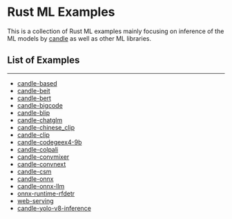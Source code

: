 # Rust ML Examples

This is a collection of Rust ML examples mainly focusing on inference of the ML models by 
[candle](https://github.com/huggingface/candle) as well as other ML libraries.

## List of Examples

---

* [candle-based](./based/README.md)
* [candle-beit](./beit/README.md)
* [candle-bert](./bert/README.md)
* [candle-bigcode](./bigcode/README.md)
* [candle-blip](./blip/README.md)
* [candle-chatglm](./chatglm/README.md)
* [candle-chinese_clip](./chinese_clip/README.md)
* [candle-clip](./clip/README.md)
* [candle-codegeex4-9b](./codegeex4-9b/README.md)
* [candle-colpali](./colpali/README.md)
* [candle-convmixer](./convmixer/README.md)
* [candle-convnext](./convnext/README.md)
* [candle-csm](./csm/README.md)
* [candle-onnx](./onnx/README.md)
* [candle-onnx-llm](./onnx-llm/README.md)
* [onnx-runtime-rfdetr](./onnx-runtime-rfdetr/README.md)
* [web-serving](./web-serving/README.md)
* [candle-yolo-v8-inference](./yolo-v8-inference/README.md)